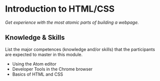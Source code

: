 # Introduction to HTML/CSS
*Get experience with the most atomic parts of building a webpage.*

## Knowledge & Skills
List the major competences (knowledge and/or skills) that the participants are expected to master in this module.

 - Using the Atom editor
 - Developer Tools in the Chrome browser
 - Basics of HTML and CSS
 
